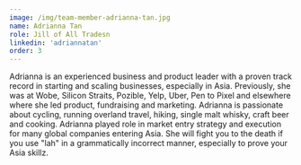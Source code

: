 ```yaml
---
image: /img/team-member-adrianna-tan.jpg
name: Adrianna Tan
role: Jill of All Tradesn
linkedin: 'adriannatan'
order: 3
---
```


Adrianna is an experienced business and product leader with a proven track record in starting and scaling businesses, especially in Asia. Previously, she was at Wobe, Silicon Straits, Pozible, Yelp, Uber, Pen to Pixel and elsewhere where she led product, fundraising and marketing. Adrianna is passionate about cycling, running overland travel, hiking, single malt whisky, craft beer and cooking. Adrianna played role in market entry strategy and execution for many global companies entering Asia. She will fight you to the death if you use "lah" in a grammatically incorrect manner, especially to prove your Asia skillz.
